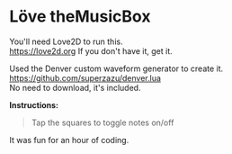 # Löve theMusicBox

You'll need Love2D to run this.  
https://love2d.org  If you don't have it, get it.  

Used the Denver custom waveform generator to create it.  
https://github.com/superzazu/denver.lua  
No need to download, it's included.  

**Instructions:**  
> Tap the squares to toggle notes on/off  

It was fun for an hour of coding.
